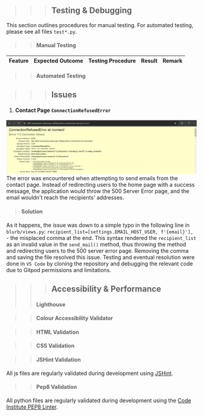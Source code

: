 >>> ## Testing & Debugging
This section outlines procedures for manual testing. For automated testing, please see all files `test*.py`.

>> #### Manual Testing
| Feature | Expected Outcome | Testing Procedure | Result | Remark |
|---|---|---|---|---|

>> #### Automated Testing

>>> ## Issues
1. #### Contact Page `ConnectionRefusedError`
![Connection Refused Error](../../docs/images/connectionrefusederror.png)
The error was encountered when attempting to send emails from the contact page. Instead of redirecting users to the home page with a success message, the application would throw the 500 Server Error page, and the email wouldn't reach the recipients' addresses.

> #### Solution
As it happens, the issue was down to a simple typo in the following line in `blurb/views.py`: `recipient_list=[settings.EMAIL_HOST_USER, f'{email}'],` - the misplaced comma at the end. This syntax rendered the `recipient_list` as an invalid value in the `send_mail()` method, thus throwing the method and redirecting users to the 500 server error page. Removing the comma and saving the file resolved this issue. Testing and eventual resolution were done in `VS Code` by cloning the repository and debugging the relevant code due to Gitpod permissions and limitations.

>>> ## Accessibility & Performance
>> #### Lighthouse

>> #### Colour Accessibility Validator

>> #### HTML Validation

>> #### CSS Validation

>> #### JSHint Validation
All js files are regularly validated during development using [JSHint](https://jshint.com/).

>> #### Pep8 Validation
All python files are regularly validated during development using the [Code Institute PEP8 Linter](https://pep8ci.herokuapp.com/).